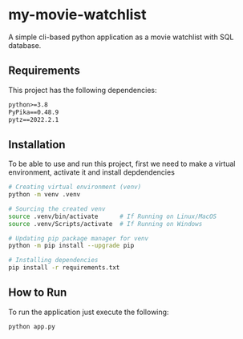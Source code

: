 # my-movie-watchlist

A simple cli-based python application as a movie watchlist with SQL database.

## Requirements

This project has the following dependencies:

```txt
python>=3.8
PyPika==0.48.9
pytz==2022.2.1
```

## Installation

To be able to use and run this project, first we need to make a virtual environment, activate it and install depdendencies

```bash
# Creating virtual environment (venv)
python -m venv .venv

# Sourcing the created venv
source .venv/bin/activate      # If Running on Linux/MacOS
source .venv/Scripts/activate  # If Running on Windows

# Updating pip package manager for venv
python -m pip install --upgrade pip

# Installing dependencies
pip install -r requirements.txt
```

## How to Run

To run the application just execute the following:

```bash
python app.py
```
